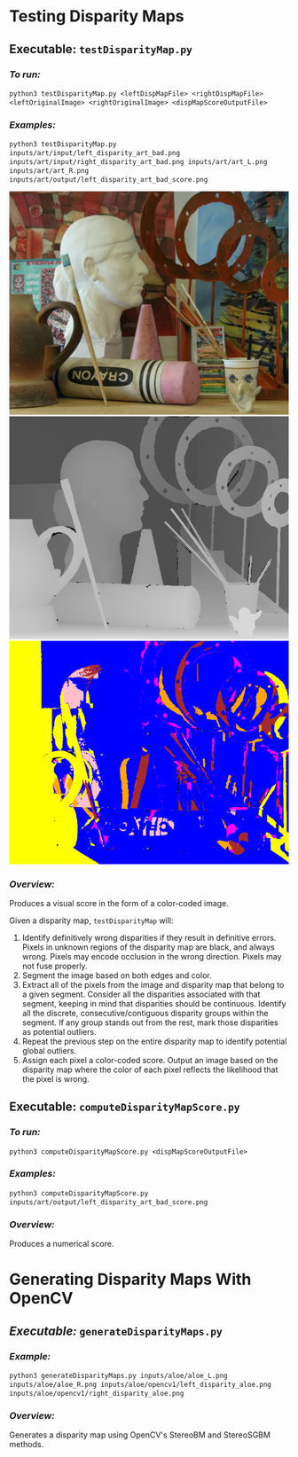 # Testing Disparity Maps

## Executable: `testDisparityMap.py`

### *To run:*

```
python3 testDisparityMap.py <leftDispMapFile> <rightDispMapFile> <leftOriginalImage> <rightOriginalImage> <dispMapScoreOutputFile>
```

### *Examples:*
```
python3 testDisparityMap.py inputs/art/input/left_disparity_art_bad.png inputs/art/input/right_disparity_art_bad.png inputs/art/art_L.png inputs/art/art_R.png inputs/art/output/left_disparity_art_bad_score.png
```

![image](inputs/art/art_L.png)
![image](inputs/art/input/left_disparity_art_bad.png)
![image](results/final_score.png)

### *Overview:*
Produces a visual score in the form of a color-coded image. 

Given a disparity map, `testDisparityMap` will:
1. Identify definitively wrong disparities if they result in definitive errors. Pixels in unknown regions of the disparity map are black, and always wrong. Pixels may encode occlusion in the wrong direction. Pixels may not fuse properly.
1. Segment the image based on both edges and color.
1. Extract all of the pixels from the image and disparity map that belong to a given segment. Consider all the disparities associated with that segment, keeping in mind that disparities should be continuous. Identify all the discrete, consecutive/contiguous disparity groups within the segment. If any group stands out from the rest, mark those disparities as potential outliers.
1. Repeat the previous step on the entire disparity map to identify potential global outliers.
1. Assign each pixel a color-coded score. Output an image based on the disparity map where the color of each pixel reflects the likelihood that the pixel is wrong.
<!-- 1. [optional] perform correction, using RANSAC plane fitting. -->



## Executable: `computeDisparityMapScore.py`

### *To run:*

```
python3 computeDisparityMapScore.py <dispMapScoreOutputFile>
```

### *Examples:*
```
python3 computeDisparityMapScore.py inputs/art/output/left_disparity_art_bad_score.png
```

### *Overview:*
Produces a numerical score.

# Generating Disparity Maps With OpenCV

## *Executable:* `generateDisparityMaps.py`

### *Example:*
```
python3 generateDisparityMaps.py inputs/aloe/aloe_L.png inputs/aloe/aloe_R.png inputs/aloe/opencv1/left_disparity_aloe.png inputs/aloe/opencv1/right_disparity_aloe.png
```

### *Overview:*

Generates a disparity map using OpenCV's StereoBM and StereoSGBM methods.

